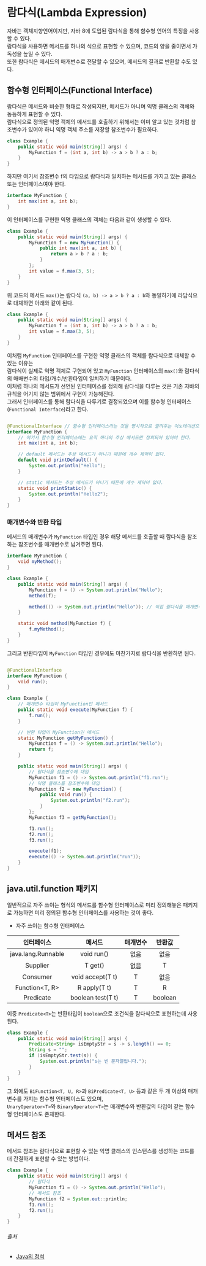 # 람다식(Lambda Expression)

자바는 객체지향언어이지만, 자바 8에 도입된 람다식을 통해 함수형 언어의 특징을 사용할 수 있다.  
람다식을 사용하면 메서드를 하나의 식으로 표현할 수 있으며, 코드의 양을 줄이면서 가독성을 높일 수 있다.  
또한 람다식은 메서드의 매개변수로 전달할 수 있으며, 메서드의 결과로 반환할 수도 있다.

## 함수형 인터페이스(Functional Interface)

람다식은 메서드와 비슷한 형태로 작성되지만, 메서드가 아니며 익명 클래스의 객체와 동등하게 표현할 수 있다.  
람다식으로 정의된 익명 객체의 메서드를 호출하기 위해서는 이미 알고 있는 것처럼 참조변수가 있어야 하니 익명 객체 주소를 저장할 참조변수가 필요하다.

```java
class Example {
    public static void main(String[] args) {
        MyFunction f = (int a, int b) -> a > b ? a : b;
    }
}
```

하지만 여기서 참조변수 f의 타입으로 람다식과 일치하는 메서드를 가지고 있는 클래스 또는 인터페이스여야 한다.

```java
interface MyFunction {
    int max(int a, int b);
}
```

이 인터페이스를 구현한 익명 클래스의 객체는 다음과 같이 생성할 수 있다.

```java
class Example {
    public static void main(String[] args) {
        MyFunction f = new MyFunction() {
            public int max(int a, int b) {
                return a > b ? a : b;
            }
        };
        int value = f.max(3, 5);
    }
}
```

위 코드의 메서드 `max()`는 람다식 `(a, b) -> a > b ? a : b`와 동일하기에 라담식으로 대체하면 아래와 같이 된다.

```java
class Example {
    public static void main(String[] args) {
        MyFunction f = (int a, int b) -> a > b ? a : b;
        int value = f.max(3, 5);
    }
}
```

이처럼 `MyFunction` 인터페이스를 구현한 익명 클래스의 객체를 람다식으로 대체할 수 있는 이유는  
람다식이 실제로 익명 객체로 구현되어 있고 `MyFunction` 인터페이스의 `max()`와 람다식의 매배변수의 타입/개수/반환타입이 일치하기 때문이다.  
이처럼 하나의 메서드가 선언된 인터페이스를 정의해 람다식을 다루는 것은 기존 자바의 규칙을 어기지 않는 범위에서 구현이 가능해진다.  
그래서 인터페이스를 통해 람다식을 다루기로 결정되었으며 이를 함수형 인터페이스(`Functional Interface`)라고 한다.

```java

@FunctionalInterface // 함수형 인터페이스라는 것을 명시적으로 알려주는 어노테이션으로 컴파일러 함수형 인터페이스를 올바르게 정의했는지 검사해준다.
interface MyFunction {
    // 여기서 함수형 인터페이스에는 오직 하나의 추상 메서드만 정의되어 있어야 한다.
    int max(int a, int b);

    // default 메서드는 추상 메서드가 아니기 때문에 개수 제약이 없다.
    default void printDefault() {
        System.out.println("Hello");
    }

    // static 메서드는 추상 메서드가 아니기 때문에 개수 제약이 없다.
    static void printStatic() {
        System.out.println("Hello2");
    }
}
```

### 매개변수와 반환 타입

메서드의 매개변수가 `MyFunction` 타입인 경우 해당 메서드를 호출할 때 람다식을 참조하는 참조변수를 매개변수로 넘겨주면 된다.

```java
interface MyFunction {
    void myMethod();
}

class Example {
    public static void main(String[] args) {
        MyFunction f = () -> System.out.println("Hello");
        method(f);

        method(() -> System.out.println("Hello")); // 직접 람다식을 매개변수로 지정하는 방법
    }

    static void method(MyFunction f) {
        f.myMethod();
    }
}
```

그리고 반환타입이 `MyFunction` 타입인 경우에도 마찬가지로 람다식을 반환하면 된다.

```java

@FunctionalInterface
interface MyFunction {
    void run();
}

class Example {
    // 매개변수 타입이 MyFunction인 메서드
    public static void execute(MyFunction f) {
        f.run();
    }

    // 반환 타입이 MyFunction인 메서드
    static MyFunction getMyFunction() {
        MyFunction f = () -> System.out.println("Hello");
        return f;
    }

    public static void main(String[] args) {
        // 람다식을 참조변수에 대입
        MyFunction f1 = () -> System.out.println("f1.run");
        // 익명 클래스를 참조변수에 대입
        MyFunction f2 = new MyFunction() {
            public void run() {
                System.out.println("f2.run");
            }
        };
        MyFunction f3 = getMyFunction();

        f1.run();
        f2.run();
        f3.run();

        execute(f1);
        execute(() -> System.out.println("run"));
    }
}
```

## java.util.function 패키지

일반적으로 자주 쓰이는 형식의 메서드를 함수형 인터페이스로 미리 정의해놓은 패키지로 가능하면 미리 정의된 함수형 인터페이스를 사용하는 것이 좋다.

- 자주 쓰이는 함수형 인터페이스

|       인터페이스        |        메서드        | 매개변수 |   반환값   |
|:------------------:|:-----------------:|:----:|:-------:|
| java.lang.Runnable |    void run()     |  없음  |   없음    |
|    Supplier<T>     |      T get()      |  없음  |    T    |
|    Consumer<T>     | void accept(T t)  |  T   |   없음    |
|   Function<T, R>   |   R apply(T t)    |  T   |    R    |
|    Predicate<T>    | boolean test(T t) |  T   | boolean |

이중 `Predicate<T>`는 반환타입이 `boolean`으로 조건식을 람다식으로 표현하는데 사용된다.

```java
class Example {
    public static void main(String[] args) {
        Predicate<String> isEmptyStr = s -> s.length() == 0;
        String s = "";
        if (isEmptyStr.test(s)) {
            System.out.println("s는 빈 문자열입니다.");
        }
    }
}
```

그 외에도 `BiFunction<T, U, R>`과 `BiPredicate<T, U>` 등과 같은 두 개 이상의 매개변수를 가지는 함수형 인터페이스도 있으며,  
`UnaryOperator<T>`와 `BinaryOperator<T>`는 매개변수와 반환값의 타입이 같는 함수형 인터페이스도 존재한다.

## 메서드 참조

메서드 참조는 람다식으로 표현할 수 있는 익명 클래스의 인스턴스를 생성하는 코드를 더 간결하게 표현할 수 있는 방법이다.

```java
class Example {
    public static void main(String[] args) {
        // 람다식
        MyFunction f1 = () -> System.out.println("Hello");
        // 메서드 참조
        MyFunction f2 = System.out::println;
        f1.run();
        f2.run();
    }
}
```

###### 출처

- [Java의 정석](https://www.aladin.co.kr/shop/wproduct.aspx?ItemId=76083001)